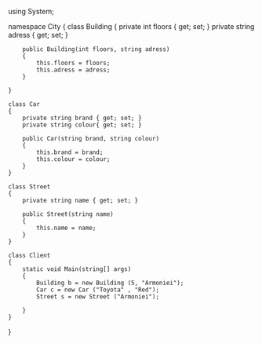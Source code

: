 using System;

namespace City
{
    class Building
    {
        private int floors { get; set; }
        private string adress { get; set; }

        public Building(int floors, string adress)
        {
            this.floors = floors;
            this.adress = adress;
        }

    }   

    class Car
    {
        private string brand { get; set; }
        private string colour{ get; set; }
        
        public Car(string brand, string colour)
        {
            this.brand = brand;
            this.colour = colour;
        }
    }

    class Street
    {
        private string name { get; set; }

        public Street(string name)
        {
            this.name = name;
        }
    }

    class Client
    {
        static void Main(string[] args)
        {
            Building b = new Building (5, "Armoniei");
            Car c = new Car ("Toyota" , "Red");
            Street s = new Street ("Armoniei");
            
        }
    }
}
